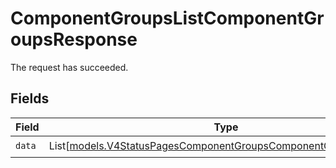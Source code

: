 # ComponentGroupsListComponentGroupsResponse

The request has succeeded.


## Fields

| Field                                                                                                                              | Type                                                                                                                               | Required                                                                                                                           | Description                                                                                                                        |
| ---------------------------------------------------------------------------------------------------------------------------------- | ---------------------------------------------------------------------------------------------------------------------------------- | ---------------------------------------------------------------------------------------------------------------------------------- | ---------------------------------------------------------------------------------------------------------------------------------- |
| `data`                                                                                                                             | List[[models.V4StatusPagesComponentGroupsComponentGroupResponse](../models/v4statuspagescomponentgroupscomponentgroupresponse.md)] | :heavy_check_mark:                                                                                                                 | N/A                                                                                                                                |